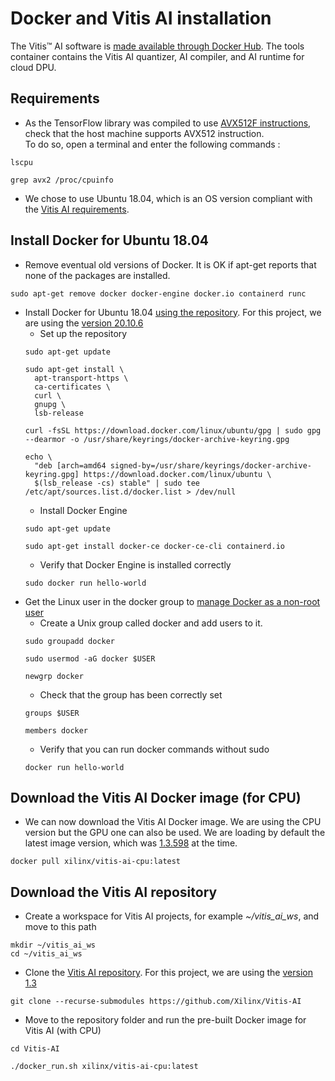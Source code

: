 # Docker and Vitis AI installation
The Vitis™ AI software is [made available through Docker Hub](https://www.xilinx.com/html_docs/vitis_ai/1_3/installation.html#ariaid-title2 "Downloading the Vitis AI Development Kit"). The tools container contains the Vitis AI quantizer, AI compiler, and AI runtime for cloud DPU.

## Requirements
- As the TensorFlow library was compiled to use [AVX512F instructions](https://forums.xilinx.com/t5/AI-and-Vitis-AI/Quantizer-Illegal-Instruction-Core-Dumped/td-p/1124112 "Quantizer Illegal Instruction (Core Dumped)"), check that the host machine supports AVX512 instruction. \
To do so, open a terminal and enter the following commands :
```
lscpu

grep avx2 /proc/cpuinfo
```
- We chose to use Ubuntu 18.04, which is an OS version compliant with the [Vitis AI requirements](https://www.xilinx.com/html_docs/vitis_ai/1_3/oqy1573106160510.html "Minimum System Requirements").
## Install Docker for Ubuntu 18.04
- Remove eventual old versions of Docker. It is OK if apt-get reports that none of the packages are installed.
```
sudo apt-get remove docker docker-engine docker.io containerd runc
```
- Install Docker for Ubuntu 18.04 [using the repository](https://docs.docker.com/engine/install/ubuntu/#install-using-the-repository "Install Docker ofr Ubuntu"). For this project, we are using the [version 20.10.6](https://docs.docker.com/engine/release-notes/#20106 "Docker 20.10.6")
  - Set up the repository
  ```
  sudo apt-get update
  
  sudo apt-get install \
    apt-transport-https \
    ca-certificates \
    curl \
    gnupg \
    lsb-release  
    
  curl -fsSL https://download.docker.com/linux/ubuntu/gpg | sudo gpg --dearmor -o /usr/share/keyrings/docker-archive-keyring.gpg
  
  echo \
    "deb [arch=amd64 signed-by=/usr/share/keyrings/docker-archive-keyring.gpg] https://download.docker.com/linux/ubuntu \
    $(lsb_release -cs) stable" | sudo tee /etc/apt/sources.list.d/docker.list > /dev/null
  ```
  - Install Docker Engine
  ```
  sudo apt-get update
  
  sudo apt-get install docker-ce docker-ce-cli containerd.io
  ```
  - Verify that Docker Engine is installed correctly 
  ```
  sudo docker run hello-world
  ```
- Get the Linux user in the docker group to [manage Docker as a non-root user](https://docs.docker.com/engine/install/linux-postinstall/ "Post-installation steps for Linux")
  - Create a Unix group called docker and add users to it.
  ```
  sudo groupadd docker
  
  sudo usermod -aG docker $USER
  
  newgrp docker 
  ```
  - Check that the group has been correctly set
  ```
  groups $USER  
  
  members docker
  ```
  - Verify that you can run docker commands without sudo
  ```
  docker run hello-world
  ```
## Download the Vitis AI Docker image (for CPU)
- We can now download the Vitis AI Docker image. We are using the CPU version but the GPU one can also be used. We are loading by default the latest image version, which was [1.3.598](https://hub.docker.com/layers/xilinx/vitis-ai-cpu/1.3.598/images/sha256-cb502f96f071126f0efc90ee36df90cd0dba5b285891aca05c91dd0d91a74a09?context=explore "Vitis AI CPU") at the time.
```
docker pull xilinx/vitis-ai-cpu:latest  
```
## Download the Vitis AI repository
- Create a workspace for Vitis AI projects, for example *~/vitis_ai_ws*, and move to this path
```
mkdir ~/vitis_ai_ws
cd ~/vitis_ai_ws
```
- Clone the [Vitis AI repository](https://github.com/Xilinx/Vitis-AI "Vitis AI repository"). For this project, we are using the [version 1.3](https://github.com/Xilinx/Vitis-AI/releases/tag/v1.3.2 "Vitis AI 1.3.2")
```
git clone --recurse-submodules https://github.com/Xilinx/Vitis-AI  
```
- Move to the repository folder and run the pre-built Docker image for Vitis AI (with CPU)
```
cd Vitis-AI

./docker_run.sh xilinx/vitis-ai-cpu:latest
```

